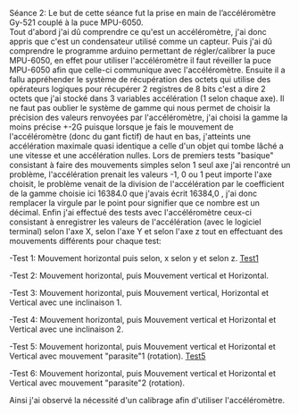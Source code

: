 Séance 2:
Le but de cette séance fut la prise en main de l’accéléromètre Gy-521 couplé à la puce MPU-6050.      
Tout d'abord j'ai dû comprendre ce qu'est un accéléromètre, j'ai donc appris que c'est un condensateur utilisé comme un capteur.
Puis j'ai dû comprendre le programme arduino permettant de régler/calibrer la puce MPU-6050, en effet pour utiliser l'accéléromètre il faut réveiller la puce MPU-6050 afin que celle-ci communique avec l'accéléromètre.
Ensuite il a fallu appréhender le système de récupération des octets qui utilise des opérateurs logiques pour récupérer 2 registres de 8 bits c'est a dire 2 octets que j'ai stocké dans 3 variables accélération (1 selon chaque axe).
Il ne faut pas oublier le système de gamme qui nous permet de choisir la précision des valeurs renvoyées par l'accéléromètre, j'ai choisi la gamme la moins précise +-2G puisque lorsque je fais le mouvement de l'accéléromètre (donc du gant fictif) de haut en bas, j'atteints une accélération maximale quasi identique a celle d'un objet qui tombe lâché a une vitesse et une accélération nulles.
Lors de premiers tests "basique" consistant à faire des mouvements simples selon 1 seul axe j'ai rencontré un problème, l'accélération prenait les valeurs -1, 0 ou 1 peut importe l'axe choisit, le problème venait de la division de l'accélération par le coefficient de la gamme choisie ici 16384.0 que j'avais écrit 16384,0 , j'ai donc remplacer la virgule par le point pour signifier que ce nombre est un décimal.
Enfin j'ai effectué des tests avec l'accéléromètre ceux-ci consistant à enregistrer les valeurs de l'accélération (avec le logiciel terminal)
selon l'axe X, selon l'axe Y et selon l'axe z tout en effectuant des mouvements différents pour chaque test:

-Test 1: Mouvement horizontal puis selon, x selon y et selon z.
[Test1](https://github.com/Axel06c/Gant-Musical-Arduino/blob/master/lib/Images/Test1.png)

-Test 2: Mouvement horizontal, puis Mouvement vertical et Horizontal.

-Test 3: Mouvement horizontal, puis Mouvement vertical, Horizontal et Vertical avec une inclinaison 1.

-Test 4: Mouvement horizontal, puis Mouvement vertical et Horizontal et Vertical avec une inclinaison 2.

-Test 5: Mouvement horizontal, puis Mouvement vertical et Horizontal et Vertical avec mouvement "parasite"1 (rotation).
[Test5](https://github.com/Axel06c/Gant-Musical-Arduino/blob/master/lib/Images/Test5.png)

-Test 6: Mouvement horizontal, puis Mouvement vertical et Horizontal et Vertical avec mouvement "parasite"2 (rotation).

Ainsi j'ai observé la nécessité d'un calibrage afin d'utiliser l'accéléromètre.
